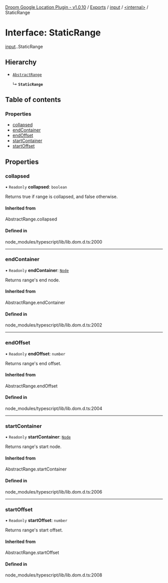 [Droom Google Location Plugin - v1.0.10](../README.md) / [Exports](../modules.md) / [input](../modules/input.md) / [<internal\>](../modules/input._internal_.md) / StaticRange

# Interface: StaticRange

[input](../modules/input.md).[<internal>](../modules/input._internal_.md).StaticRange

## Hierarchy

- [`AbstractRange`](../modules/input._internal_.md#abstractrange)

  ↳ **`StaticRange`**

## Table of contents

### Properties

- [collapsed](input._internal_.StaticRange.md#collapsed)
- [endContainer](input._internal_.StaticRange.md#endcontainer)
- [endOffset](input._internal_.StaticRange.md#endoffset)
- [startContainer](input._internal_.StaticRange.md#startcontainer)
- [startOffset](input._internal_.StaticRange.md#startoffset)

## Properties

### collapsed

• `Readonly` **collapsed**: `boolean`

Returns true if range is collapsed, and false otherwise.

#### Inherited from

AbstractRange.collapsed

#### Defined in

node_modules/typescript/lib/lib.dom.d.ts:2000

___

### endContainer

• `Readonly` **endContainer**: [`Node`](../modules/input._internal_.md#node)

Returns range's end node.

#### Inherited from

AbstractRange.endContainer

#### Defined in

node_modules/typescript/lib/lib.dom.d.ts:2002

___

### endOffset

• `Readonly` **endOffset**: `number`

Returns range's end offset.

#### Inherited from

AbstractRange.endOffset

#### Defined in

node_modules/typescript/lib/lib.dom.d.ts:2004

___

### startContainer

• `Readonly` **startContainer**: [`Node`](../modules/input._internal_.md#node)

Returns range's start node.

#### Inherited from

AbstractRange.startContainer

#### Defined in

node_modules/typescript/lib/lib.dom.d.ts:2006

___

### startOffset

• `Readonly` **startOffset**: `number`

Returns range's start offset.

#### Inherited from

AbstractRange.startOffset

#### Defined in

node_modules/typescript/lib/lib.dom.d.ts:2008
